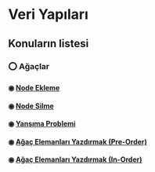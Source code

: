 # Veri Yapıları

## Konuların listesi
### ⭕️ Ağaçlar
#### ◉ [Node Ekleme](https://github.com/yasir723/node-ekle)
#### ◉ [Node Silme](https://github.com/yasir723/node-sil)
#### ◉ [Yansıma Problemi](https://github.com/yasir723/Yansima)
#### ◉ [Ağaç Elemanları Yazdırmak (Pre-Order)](https://github.com/yasir723/Agac-Elemanlari-Yazdirmak-Pre-Order-)
#### ◉ [Ağaç Elemanları Yazdırmak (In-Order)](https://github.com/yasir723/Agac-Elemanlari-Yazdirmak-in-Order)
